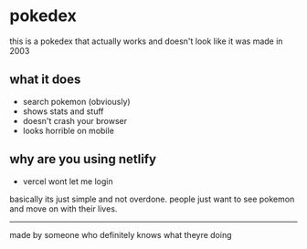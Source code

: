 # pokedex

this is a pokedex that actually works and doesn't look like it was made in 2003

## what it does
- search pokemon (obviously)
- shows stats and stuff
- doesn't crash your browser
- looks horrible on mobile

## why are you using netlify
- vercel wont let me login

basically its just simple and not overdone. people just want to see pokemon and move on with their lives.

---
made by someone who definitely knows what theyre doing
